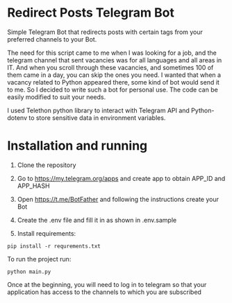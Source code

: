 # Redirect Posts Telegram Bot 

Simple Telegram Bot that redirects posts with certain tags from your preferred channels to your Bot.

The need for this script came to me when I was looking for a job, and the telegram channel that sent vacancies was for all languages and all areas in IT. And when you scroll through these vacancies, and sometimes 100 of them came in a day, you can skip the ones you need. I wanted that when a vacancy related to Python appeared there, some kind of bot would send it to me. So I decided to write such a bot for personal use. The code can be easily modified to suit your needs.

I used Telethon python library to interact with Telegram API and Python-dotenv to store sensitive data in environment variables.

# Installation and running
1. Clone the repository

2. Go to https://my.telegram.org/apps and create app to obtain APP_ID and APP_HASH

3. Open https://t.me/BotFather and following the instructions create your Bot 

4. Create the .env file and fill it in as shown in .env.sample

5. Install requirements:

```
pip install -r requrements.txt
```

To run the project run:

```
python main.py
```

Once at the beginning, you will need to log in to telegram so that your application has access to the channels to which you are subscribed